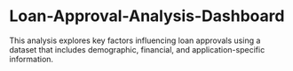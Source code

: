 # Loan-Approval-Analysis-Dashboard
This analysis explores key factors influencing loan approvals using a dataset that includes demographic, financial, and application-specific information.  
